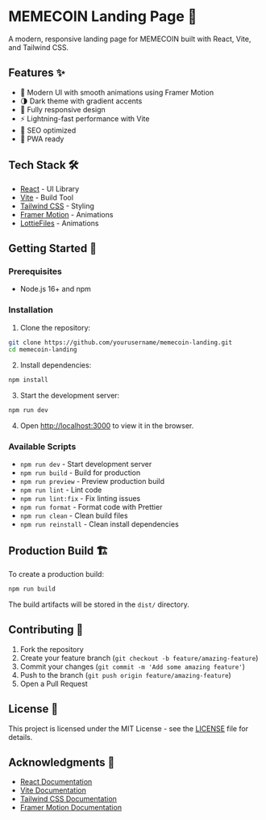 # MEMECOIN Landing Page 🚀

A modern, responsive landing page for MEMECOIN built with React, Vite, and Tailwind CSS.

## Features ✨

- 🎨 Modern UI with smooth animations using Framer Motion
- 🌗 Dark theme with gradient accents
- 📱 Fully responsive design
- ⚡ Lightning-fast performance with Vite
- 🎯 SEO optimized
- 🔧 PWA ready

## Tech Stack 🛠️

- [React](https://reactjs.org/) - UI Library
- [Vite](https://vitejs.dev/) - Build Tool
- [Tailwind CSS](https://tailwindcss.com/) - Styling
- [Framer Motion](https://www.framer.com/motion/) - Animations
- [LottieFiles](https://lottiefiles.com/) - Animations

## Getting Started 🚀

### Prerequisites

- Node.js 16+ and npm

### Installation

1. Clone the repository:
```bash
git clone https://github.com/yourusername/memecoin-landing.git
cd memecoin-landing
```

2. Install dependencies:
```bash
npm install
```

3. Start the development server:
```bash
npm run dev
```

4. Open [http://localhost:3000](http://localhost:3000) to view it in the browser.

### Available Scripts

- `npm run dev` - Start development server
- `npm run build` - Build for production
- `npm run preview` - Preview production build
- `npm run lint` - Lint code
- `npm run lint:fix` - Fix linting issues
- `npm run format` - Format code with Prettier
- `npm run clean` - Clean build files
- `npm run reinstall` - Clean install dependencies

## Production Build 🏗️

To create a production build:

```bash
npm run build
```

The build artifacts will be stored in the `dist/` directory.

## Contributing 🤝

1. Fork the repository
2. Create your feature branch (`git checkout -b feature/amazing-feature`)
3. Commit your changes (`git commit -m 'Add some amazing feature'`)
4. Push to the branch (`git push origin feature/amazing-feature`)
5. Open a Pull Request

## License 📝

This project is licensed under the MIT License - see the [LICENSE](LICENSE) file for details.

## Acknowledgments 🙏

- [React Documentation](https://reactjs.org/docs/getting-started.html)
- [Vite Documentation](https://vitejs.dev/guide/)
- [Tailwind CSS Documentation](https://tailwindcss.com/docs)
- [Framer Motion Documentation](https://www.framer.com/docs/)
